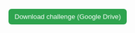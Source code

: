 <p>
  <a href="https://drive.google.com/file/d/1moREXzqxLuHklJyDCfUibrqb9npBujW3/view?usp=sharing" target="_blank">
    <button style="background:#2ea44f;color:white;border:none;padding:8px 12px;border-radius:6px;cursor:pointer">Download challenge (Google Drive)</button>
  </a>
</p>
